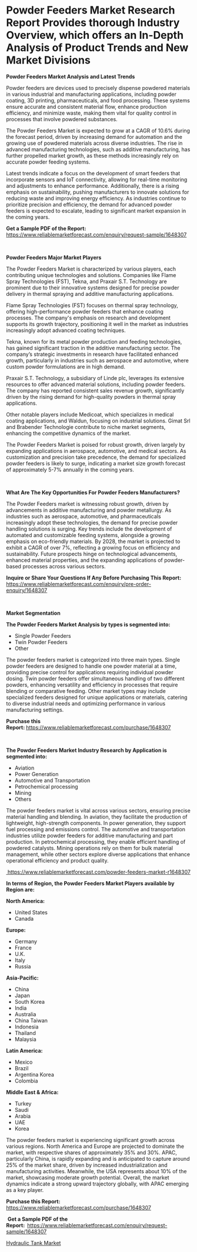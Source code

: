 <p><h1>Powder Feeders Market Research Report Provides thorough Industry Overview, which offers an In-Depth Analysis of Product Trends and New Market Divisions</h1></p><p><strong>Powder Feeders Market Analysis and Latest Trends</strong></p>
<p><p>Powder feeders are devices used to precisely dispense powdered materials in various industrial and manufacturing applications, including powder coating, 3D printing, pharmaceuticals, and food processing. These systems ensure accurate and consistent material flow, enhance production efficiency, and minimize waste, making them vital for quality control in processes that involve powdered substances.</p><p>The Powder Feeders Market is expected to grow at a CAGR of 10.6% during the forecast period, driven by increasing demand for automation and the growing use of powdered materials across diverse industries. The rise in advanced manufacturing technologies, such as additive manufacturing, has further propelled market growth, as these methods increasingly rely on accurate powder feeding systems.</p><p>Latest trends indicate a focus on the development of smart feeders that incorporate sensors and IoT connectivity, allowing for real-time monitoring and adjustments to enhance performance. Additionally, there is a rising emphasis on sustainability, pushing manufacturers to innovate solutions for reducing waste and improving energy efficiency. As industries continue to prioritize precision and efficiency, the demand for advanced powder feeders is expected to escalate, leading to significant market expansion in the coming years.</p></p>
<p><strong>Get a Sample PDF of the Report:&nbsp;</strong> <a href="https://www.reliablemarketforecast.com/enquiry/request-sample/1648307?utm_campaign=1900&utm_medium=2&utm_source=Github&utm_content=ia&utm_term=18022025&utm_id=powder-feeders">https://www.reliablemarketforecast.com/enquiry/request-sample/1648307</a></p>
<p>&nbsp;</p>
<p><strong>Powder Feeders Major Market Players</strong></p>
<p><p>The Powder Feeders Market is characterized by various players, each contributing unique technologies and solutions. Companies like Flame Spray Technologies (FST), Tekna, and Praxair S.T. Technology are prominent due to their innovative systems designed for precise powder delivery in thermal spraying and additive manufacturing applications.</p><p>Flame Spray Technologies (FST) focuses on thermal spray technology, offering high-performance powder feeders that enhance coating processes. The company's emphasis on research and development supports its growth trajectory, positioning it well in the market as industries increasingly adopt advanced coating techniques.</p><p>Tekna, known for its metal powder production and feeding technologies, has gained significant traction in the additive manufacturing sector. The company’s strategic investments in research have facilitated enhanced growth, particularly in industries such as aerospace and automotive, where custom powder formulations are in high demand.</p><p>Praxair S.T. Technology, a subsidiary of Linde plc, leverages its extensive resources to offer advanced material solutions, including powder feeders. The company has reported consistent sales revenue growth, significantly driven by the rising demand for high-quality powders in thermal spray applications.</p><p>Other notable players include Medicoat, which specializes in medical coating applications, and Waldun, focusing on industrial solutions. Gimat Srl and Brabender Technologie contribute to niche market segments, enhancing the competitive dynamics of the market.</p><p>The Powder Feeders Market is poised for robust growth, driven largely by expanding applications in aerospace, automotive, and medical sectors. As customization and precision take precedence, the demand for specialized powder feeders is likely to surge, indicating a market size growth forecast of approximately 5-7% annually in the coming years.</p></p>
<p>&nbsp;</p>
<p><strong>What Are The Key Opportunities For Powder Feeders Manufacturers?</strong></p>
<p><p>The Powder Feeders market is witnessing robust growth, driven by advancements in additive manufacturing and powder metallurgy. As industries such as aerospace, automotive, and pharmaceuticals increasingly adopt these technologies, the demand for precise powder handling solutions is surging. Key trends include the development of automated and customizable feeding systems, alongside a growing emphasis on eco-friendly materials. By 2028, the market is projected to exhibit a CAGR of over 7%, reflecting a growing focus on efficiency and sustainability. Future prospects hinge on technological advancements, enhanced material properties, and the expanding applications of powder-based processes across various sectors.</p></p>
<p><strong>Inquire or Share Your Questions If Any Before Purchasing This Report:</strong> <a href="https://www.reliablemarketforecast.com/enquiry/pre-order-enquiry/1648307?utm_campaign=1900&utm_medium=2&utm_source=Github&utm_content=ia&utm_term=18022025&utm_id=powder-feeders">https://www.reliablemarketforecast.com/enquiry/pre-order-enquiry/1648307</a></p>
<p>&nbsp;</p>
<p><strong>Market Segmentation</strong></p>
<p><strong>The Powder Feeders Market Analysis by types is segmented into:</strong></p>
<p><ul><li>Single Powder Feeders</li><li>Twin Powder Feeders</li><li>Other</li></ul></p>
<p><p>The powder feeders market is categorized into three main types. Single powder feeders are designed to handle one powder material at a time, providing precise control for applications requiring individual powder dosing. Twin powder feeders offer simultaneous handling of two different powders, enhancing versatility and efficiency in processes that require blending or comparative feeding. Other market types may include specialized feeders designed for unique applications or materials, catering to diverse industrial needs and optimizing performance in various manufacturing settings.</p></p>
<p><strong>Purchase this Report:&nbsp;</strong><a href="https://www.reliablemarketforecast.com/purchase/1648307?utm_campaign=1900&utm_medium=2&utm_source=Github&utm_content=ia&utm_term=18022025&utm_id=powder-feeders">https://www.reliablemarketforecast.com/purchase/1648307</a></p>
<p>&nbsp;</p>
<p><strong>The Powder Feeders Market Industry Research by Application is segmented into:</strong></p>
<p><ul><li>Aviation</li><li>Power Generation</li><li>Automotive and Transportation</li><li>Petrochemical processing</li><li>Mining</li><li>Others</li></ul></p>
<p><p>The powder feeders market is vital across various sectors, ensuring precise material handling and blending. In aviation, they facilitate the production of lightweight, high-strength components. In power generation, they support fuel processing and emissions control. The automotive and transportation industries utilize powder feeders for additive manufacturing and part production. In petrochemical processing, they enable efficient handling of powdered catalysts. Mining operations rely on them for bulk material management, while other sectors explore diverse applications that enhance operational efficiency and product quality.</p></p>
<p><a href="https://www.reliablemarketforecast.com/powder-feeders-market-r1648307?utm_campaign=1900&utm_medium=2&utm_source=Github&utm_content=ia&utm_term=18022025&utm_id=powder-feeders">&nbsp;https://www.reliablemarketforecast.com/powder-feeders-market-r1648307</a></p>
<p><strong>In terms of Region, the Powder Feeders Market Players available by Region are:</strong></p>
<p>
    <p> <strong> North America: </strong>
        <ul>
            <li>United States</li>
            <li>Canada</li>
        </ul>
        </p> 
    <p> <strong> Europe: </strong>
        <ul>
            <li>Germany</li>
            <li>France</li>
            <li>U.K.</li>
            <li>Italy</li>
            <li>Russia</li>
        </ul>
        </p> 
    <p> <strong> Asia-Pacific: </strong>
        <ul>
            <li>China</li>
            <li>Japan</li>
            <li>South Korea</li>
            <li>India</li>
            <li>Australia</li>
            <li>China Taiwan</li>
            <li>Indonesia</li>
            <li>Thailand</li>
            <li>Malaysia</li>
        </ul>
        </p> 
    <p> <strong> Latin America: </strong>
        <ul>
            <li>Mexico</li>
            <li>Brazil</li>
            <li>Argentina Korea</li>
            <li>Colombia</li>
        </ul>
        </p> 
    <p> <strong> Middle East & Africa: </strong>
        <ul>
            <li>Turkey</li>
            <li>Saudi</li>
            <li>Arabia</li>
            <li>UAE</li>
            <li>Korea</li>
        </ul>
    </p>
    </p>
<p><p>The powder feeders market is experiencing significant growth across various regions. North America and Europe are projected to dominate the market, with respective shares of approximately 35% and 30%. APAC, particularly China, is rapidly expanding and is anticipated to capture around 25% of the market share, driven by increased industrialization and manufacturing activities. Meanwhile, the USA represents about 10% of the market, showcasing moderate growth potential. Overall, the market dynamics indicate a strong upward trajectory globally, with APAC emerging as a key player.</p></p>
<p><strong>Purchase this Report: </strong><a href="https://www.reliablemarketforecast.com/purchase/1648307?utm_campaign=1900&utm_medium=2&utm_source=Github&utm_content=ia&utm_term=18022025&utm_id=powder-feeders">https://www.reliablemarketforecast.com/purchase/1648307</a></p>
<p>&nbsp;<strong>Get a Sample PDF of the Report:&nbsp;&nbsp;</strong><a href="https://www.reliablemarketforecast.com/enquiry/request-sample/1648307?utm_campaign=1900&utm_medium=2&utm_source=Github&utm_content=ia&utm_term=18022025&utm_id=powder-feeders">https://www.reliablemarketforecast.com/enquiry/request-sample/1648307</a></p>
<p><strong></strong></p>
<p><p><a href="https://github.com/santosh758595/Market-Research-Report-List-7/blob/main/hydraulic-tank-market.md?utm_campaign=1900&utm_medium=2&utm_source=Github&utm_content=ia&utm_term=18022025&utm_id=powder-feeders">Hydraulic Tank Market</a></p></p>